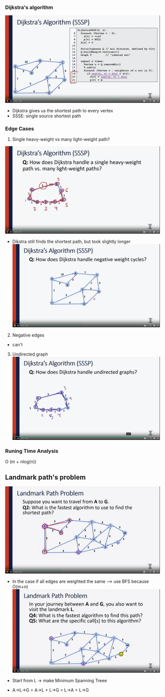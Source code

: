 ### Dijkstra's algorithm 

![](../img/20240301044642.png)

- Dijkstra gives us the shortest path to every vertex 
- SSSE: single source shortest path 
### Edge Cases 
1. Single heavy-weight vs many light-weight path?

![](../img/20240301045312.png)

- Dikstra still finds the shortest path, but took slightly longer 
![](../img/20240301045510.png)

2. Negative edges 
- can't 

3. Undirected graph 
![](../img/20240301045915.png)

### Runing Time Analysis 

O (m + nlog(n))

## Landmark path's problem

![](../img/20240301055010.png)

- In the case if all edges are weighted the same --> use BFS because O(m+n)
![](../img/20240301061420.png)

- Start from L -> make Minimum Spanning Treee
- A->L->G = A->L + L->G = L->A + L->G 
